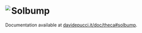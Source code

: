# Solbump <a href="https://davidepucci.it/doc/theca#solbump"><img align="left" src="https://davidepucci.it/favicon/favicon-96x96.png"></a>

Documentation available at [davidepucci.it/doc/theca#solbump](https://davidepucci.it/doc/theca#solbump).
